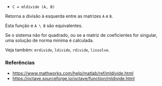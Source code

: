 - `C = mldivide (A, B)`

Retorna a divisão à esquerda entre as matrizes `A` e `B`.

Esta função e `A \ B` são equivalentes.

Se o sistema não for quadrado, ou se a matriz de coeficientes for singular, uma
solução de norma mínima é calculada.

Veja também: `mrdivide`, `ldivide`, `rdivide`, `linsolve`.

### Referências

- https://www.mathworks.com/help/matlab/ref/mldivide.html
- https://octave.sourceforge.io/octave/function/mldivide.html
